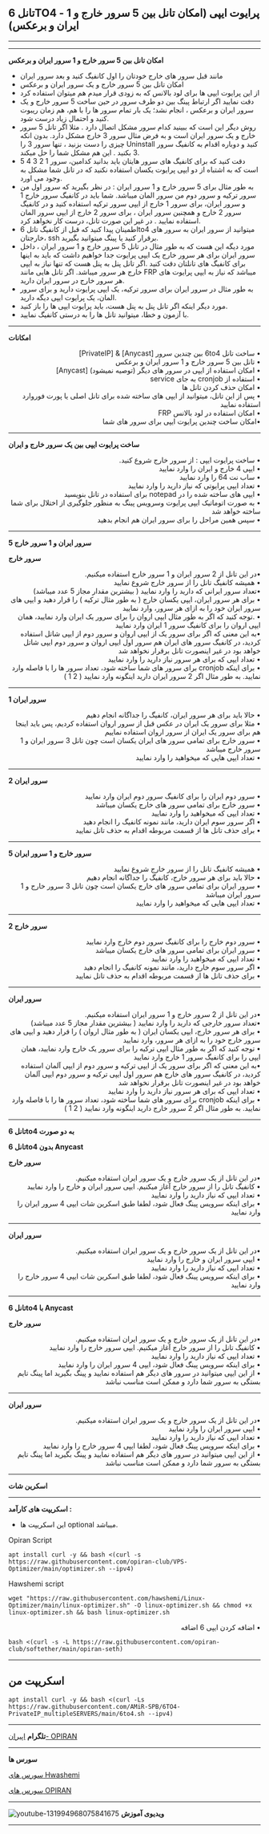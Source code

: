 تانل 6TO4 - پرایوت ایپی (امکان تانل بین 5 سرور خارج و 1 ایران و برعکس)
---------------------------------------------------------------

------------------------


------------------------
**امکان تانل بین 5 سرور خارج و 1 سرور ایران و برعکس**
- مانند قبل سرور های خارج خودتان را اول کانفیگ کنید و بعد سرور ایران
- امکان تانل بین 5 سرور خارج و یک سرور ایران و برعکس
- از این پرایوت ایپی ها برای لود بالانس که به زودی قرار میدم هم میتوان استفاده کرد
- دقت نمایید اگر ارتباط پینگ بین دو طرف سرور در حین ساخت 5 سرور خارج و یک سرور ایران و برعکس ، انجام نشد؛ یک بار تمام سرور ها را با هم، هم زمان ریبوت کنید و احتمال زیاد درست شود.
- روش دیگر این است که ببینید کدام سرور مشکل اتصال دارد . مثلا اگر تانل 5 سرور خارج و یک سرور ایران است و به فرض مثال سرور 3 خارج مشکل دارد. بدون انکه چیزی را دست بزنید ، تنها سرور 3 را Uninstall کنید و دوباره اقدام به کانفیگ سرور 3 بکنید . این هم مشکل شما را حل میکند.
- دقت کنید که برای کانفیگ های سرور هایتان باید بدانید کدامین، سرور 1 2 3 4 5 است که به اشتباه از دو ایپی پرایوت یکسان استفاده نکنید که در تانل شما مشکل به وجود می اورد.
- به طور مثال برای 5 سرور خارج و 1 سرور ایران : در نظر بگیرید که سرور اول من سرور ترکیه و سرور دوم من سرور المان میباشد. شما باید در کانفیگ سرور خارج 1 و سرور ایران، برای سرور 1 خارج از ایپی سرور ترکیه استفاده کنید و در کانفیگ سرور 2 خارج و همچنین سرور ایران ، برای سرور 2 خارج از ایپی سرور المان استفاده نمایید . در غیر این صورت تانل، درست کار نخواهد کرد.
- اطمینان پیدا کنید که قبل از کانفیگ تاتل 6to4 میتوانید از سرور ایران به سرور های خارجتان، ssh برقرار کنید یا پینگ میتوانید بگیرید.
- مورد دیگه این هست که به طور مثال در تانل 5 سرور خارج و 1 سرور ایران ، داخل سرور ایران برای هر سرور خارج یک ایپی پرایوت جدا خواهیم داشت که باید به اینها برای کانفیگ های تانلتان دقت کنید .اگر تانل پنل به پنل هست که تنها نیاز به ایپی خارج هر سرور میباشد. اگر تانل هایی مانند FRP میباشد که نیاز به ایپی پرایوت های هر سرور خارج در سرور ایران دارید.
- به طور مثال در سرور ایران برای سرور ترکیه، یک ایپی پرایوت دارید و برای سرور المان، یک پرایوت ایپی دیگه دارید.
- مورد دیگر اینکه اگر تانل پنل به پنل هست، باید پرایوت ایپی ها را باز کنید.
- با آزمون و خطا، میتوانید تانل ها را به درستی کانفیگ نمایید.
 
 ---------------------------------

**امکانات**
 <div dir="rtl">&bull; ساخت تانل 6to4 بین چندین سرور [Anycast] & [PrivateIP]</div>
 <div dir="rtl">&bull; تانل بین 5 سرور خارج و 1 سرور ایران و برعکس</div>
 <div dir="rtl">&bull; امکان استفاده از ایپی در سرور های دیگر (توصیه نمیشود) [Anycast]</div>
 <div dir="rtl">&bull; استفاده از cronjob به جای service</div>
 <div dir="rtl">&bull; امکان  حذف کردن تانل ها</div>
 <div dir="rtl">&bull; پس از این تانل، میتوانید از ایپی های ساخته شده برای تانل اصلی یا پورت فوروارد استفاده نمایید</div>
  <div dir="rtl">&bull; امکان استفاده در لود بالانس FRP</div>
 <div dir="rtl">&bull;امکان ساخت چندین پرایوت ایپی برای سرور های شما</div>
 
 ------------------------

**ساخت پرایوت ایپی بین یک سرور خارج و ایران**


<div dir="rtl">&bull; ساخت پرایوت ایپی : از سرور خارج شروع کنید.</div>
 <div dir="rtl">&bull; ایپی 4 خارج و ایران را وارد نمایید</div> 
  <div dir="rtl">&bull; ساب نت 64 را وارد نمایید</div>
   <div dir="rtl">&bull; تعداد ایپی پرایوتی که نیاز دارید را وارد نمایید</div>
    <div dir="rtl">&bull; ایپی های ساخته شده را در notepad برای استفاده در تانل بنویسید</div>
     <div dir="rtl">&bull; به صورت اتوماتیک ایپی پرایوت وسرویس پینگ به منظور جلوگیری از اختلال برای شما ساخته خواهد شد</div>
      <div dir="rtl">&bull; سپس همین مراحل را برای سرور ایران هم انجام بدهید</div>

--------------------------------------

**5 سرور ایران و 1 سرور خارج**

 **سرور خارج**

</p>
 <div dir="rtl">&bull;در این تانل از 2 سرور ایران و 1 سرور خارج استفاده میکنیم.  </div>
  <div dir="rtl">&bull; همیشه کانفیگ تانل را از سرور خارج شروع نمایید</div>
   <div dir="rtl">&bull;تعداد سرور ایرانی که دارید را وارد نمایید ( بیشترین مقدار مجاز 5 عدد میباشد) </div>
    <div dir="rtl">&bull; برای هر سرور ایران، ایپی یکسان خارج ( به طور مثال ترکیه ) را قرار دهید و ایپی های سرور ایران خود را به ازای هر سرور، وارد نمایید</div>
     <div dir="rtl">&bull; .توجه کنید که اگر به طور مثال ایپی اروان را برای سرور یک ایران وارد نمایید، همان ایپی اروان را برای کانفیگ سرور 1 ایران وارد نمایید </div>
     <div dir="rtl">&bull;به این معنی که اگر برای سرور یک از ایپی اروان و سرور دوم از ایپی شاتل استفاده کردید، در کانفیگ سرور های ایران هم سرور اول ایپی اروان و سرور دوم ایپی شاتل خواهد بود در غیر اینصورت تانل برقرار نخواهد شد </div>
      <div dir="rtl">&bull; تعداد ایپی که برای هر سرور نیاز دارید را وارد نمایید</div>
       <div dir="rtl">&bull; برای اینکه cronjob برای سرور های شما ساخته شود، تعداد سرور ها را با فاصله وارد نمایید. به طور مثال اگر 2 سرور ایران دارید اینگونه وارد نمایید ( 2 1 )</div>


----------------------

**سرور ایران 1**

</p>
 <div dir="rtl">&bull; حالا باید برای هر سرور ایران، کانفیگ را جداگانه انجام دهیم</div>
 <div dir="rtl">&bull; مثلا برای سرور یک ایران در عکس قبل از سرور اروان استفاده کردیم، پس باید اینجا هم برای سرور یک ایران از سرور اروان استفاده نماییم</div>
  <div dir="rtl">&bull; سرور خارج برای تمامی سرور های ایران یکسان است چون تانل 3 سرور ایران و 1 سرور خارج میباشد</div>
   <div dir="rtl">&bull; تعداد ایپی هایی که میخواهید را وارد نمایید</div>

--------------------------------------
**سرور ایران 2**

 <div dir="rtl">&bull; سرور دوم ایران را برای کانفیگ سرور دوم ایران وارد نمایید</div>
  <div dir="rtl">&bull; سرور خارج برای تمامی سرور های خارج یکسان میباشد</div>
   <div dir="rtl">&bull; تعداد ایپی که میخواهید را وارد نمایید</div>
    <div dir="rtl">&bull; اگر سرور سوم ایران دارید، مانند نمونه کانفیگ را انجام دهید</div>
     <div dir="rtl">&bull; برای حذف تانل ها از قسمت مربوطه اقدام به حذف تانل نمایید</div>


---------------------------------

**5 سرور خارج و 1 سرور ایران**


<div dir="rtl">&bull; همیشه کانفیگ تانل را از سرور خارج شروع نمایید</div>
<div dir="rtl">&bull; حالا باید برای هر سرور خارج، کانفیگ را جداگانه انجام دهیم</div>
  <div dir="rtl">&bull; سرور ایران برای تمامی سرور های خارج یکسان است چون تانل 3 سرور خارج و 1 سرور ایران میباشد</div>
   <div dir="rtl">&bull; تعداد ایپی هایی که میخواهید را وارد نمایید</div>
 
------------------------------------------------------------------------------
**سرور خارج 2**


 <div dir="rtl">&bull; سرور دوم خارج را برای کانفیگ سرور دوم خارج وارد نمایید</div>
  <div dir="rtl">&bull; سرور ایران برای تمامی سرور های خارج یکسان میباشد</div>
   <div dir="rtl">&bull; تعداد ایپی که میخواهید را وارد نمایید</div>
    <div dir="rtl">&bull; اگر سرور سوم خارج دارید، مانند نمونه کانفیگ را انجام دهید</div>
     <div dir="rtl">&bull; برای حذف تانل ها از قسمت مربوطه اقدام به حذف تانل نمایید</div>


---------------------------------------------------------------------------

**سرور ایران**


<div dir="rtl">&bull;در این تانل از 2 سرور خارج و 1 سرور ایران استفاده میکنیم.  </div>
   <div dir="rtl">&bull;تعداد سرور خارجی که دارید را وارد نمایید ( بیشترین مقدار مجاز 5 عدد میباشد) </div>
    <div dir="rtl">&bull; برای هر سرور خارج، ایپی یکسان ایران ( به طور مثال اروان ) را قرار دهید و ایپی های سرور خارج خود را به ازای هر سرور، وارد نمایید</div>
     <div dir="rtl">&bull; توجه کنید که اگر به طور مثال ایپی ترکیه را برای سرور یک خارج وارد نمایید، همان ایپی را برای کانفیگ سرور 1 خارج وارد نمایید</div>
       <div dir="rtl">&bull;به این معنی که اگر برای سرور یک از ایپی ترکیه و سرور دوم از ایپی آلمان استفاده کردید، در کانفیگ سرور های خارج هم سرور اول ایپی ترکیه و سرور دوم ایپی آلمان خواهد بود در غیر اینصورت تانل برقرار نخواهد شد </div>
      <div dir="rtl">&bull; تعداد ایپی که برای هر سرور نیاز دارید را وارد نمایید</div>
       <div dir="rtl">&bull; برای اینکه cronjob برای سرور های شما ساخته شود، تعداد سرور ها را با فاصله وارد نمایید. به طور مثال اگر 2 سرور خارج دارید اینگونه وارد نمایید ( 2 1 )</div>


-------------------------------
**تانل 6to4 به دو صورت**

**تانل 6to4 بدون Anycast**


**سرور خارج**


<div dir="rtl">&bull;در این تانل از یک سرور خارج و یک سرور ایران استفاده میکنیم.  </div>
   <div dir="rtl">&bull; کانفیگ تانل را از سرور خارج آغاز میکنیم. ایپی سرور ایران و خارج را وارد نمایید </div>
    <div dir="rtl">&bull; تعداد ایپی که نیاز دارید را وارد نمایید</div>
     <div dir="rtl">&bull; برای اینکه سرویس پینگ فعال شود، لطفا طبق اسکرین شات ایپی 4 سرور ایران را وارد نمایید</div>
    

----------------------------------------------------

**سرور ایران**


<div dir="rtl">&bull;در این تانل از یک سرور خارج و یک سرور ایران استفاده میکنیم.  </div>
   <div dir="rtl">&bull; ایپی سرور ایران و خارج را وارد نمایید </div>
    <div dir="rtl">&bull; تعداد ایپی که نیاز دارید را وارد نمایید</div>
     <div dir="rtl">&bull; برای اینکه سرویس پینگ فعال شود، لطفا طبق اسکرین شات ایپی 4 سرور خارج را وارد نمایید</div>
    


-------------------------------
**تانل 6to4 با Anycast**

**سرور خارج**


<div dir="rtl">&bull;در این تانل از یک سرور خارج و یک سرور ایران استفاده میکنیم.  </div>
   <div dir="rtl">&bull; کانفیگ تانل را از سرور خارج آغاز میکنیم. ایپی سرور خارج را وارد نمایید </div>
    <div dir="rtl">&bull; تعداد ایپی که نیاز دارید را وارد نمایید</div>
     <div dir="rtl">&bull; برای اینکه سرویس پینگ فعال شود،  ایپی 4 سرور ایران را وارد نمایید</div>
    <div dir="rtl">&bull; از این ایپی میتوانید در سرور های دیگر هم استفاده نمایید و پینگ بگیرید اما پینگ تایم بستگی به سرور شما دارد و ممکن است مناسب نباشد</div>

----------------------------------------------------

**سرور ایران**



<div dir="rtl">&bull;در این تانل از یک سرور خارج و یک سرور ایران استفاده میکنیم.  </div>
   <div dir="rtl">&bull; ایپی سرور ایران را وارد نمایید </div>
    <div dir="rtl">&bull; تعداد ایپی که نیاز دارید را وارد نمایید</div>
     <div dir="rtl">&bull; برای اینکه سرویس پینگ فعال شود، لطفا ایپی 4 سرور خارج را وارد نمایید</div>
     <div dir="rtl">&bull; از این ایپی میتوانید در سرور های دیگر هم استفاده نمایید و پینگ بگیرید اما پینگ تایم بستگی به سرور شما دارد و ممکن است مناسب نباشد</div>


-------------------------------

**اسکرین شات**

------------------------------------------

**اسکریپت های کارآمد :**
- این اسکریپت ها optional میباشد.


 
 Opiran Script
```
apt install curl -y && bash <(curl -s https://raw.githubusercontent.com/opiran-club/VPS-Optimizer/main/optimizer.sh --ipv4)
```

Hawshemi script

```
wget "https://raw.githubusercontent.com/hawshemi/Linux-Optimizer/main/linux-optimizer.sh" -O linux-optimizer.sh && chmod +x linux-optimizer.sh && bash linux-optimizer.sh
```

<div dir="rtl">&bull; اضافه کردن ایپی 6 اضافه</div>
 
  
```
bash <(curl -s -L https://raw.githubusercontent.com/opiran-club/softether/main/opiran-seth)
```

-----------------------------------------------------

**اسکریپت من**
----------------


```
apt install curl -y && bash <(curl -Ls https://raw.githubusercontent.com/AMiR-SPB/6TO4-PrivateIP_multipleSERVERS/main/6to4.sh --ipv4)
```


---------------------------------------------

**تلگرام** 
[اپیران- OPIRAN](https://t.me/OPIranClubb)

---------------------------------
**سورس ها**

[سورس های Hwashemi](https://github.com/hawshemi/Linux-Optimizer)

[سورس های OPIRAN](https://github.com/opiran-club)


-----------------------------------------------------

![youtube-131994968075841675](https://github.com/Azumi67/FRP-V2ray-Loadbalance/assets/119934376/24202a92-aff2-4079-a6c2-9db14cd0ecd1)
**ویدیوی آموزش**

-----------------------------------------
